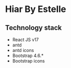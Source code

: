 # Hiar By Estelle

## Technology stack
* React JS v17
* antd
* antd icons
* Bootstrap 4.6.*
* Bootstrap icons
